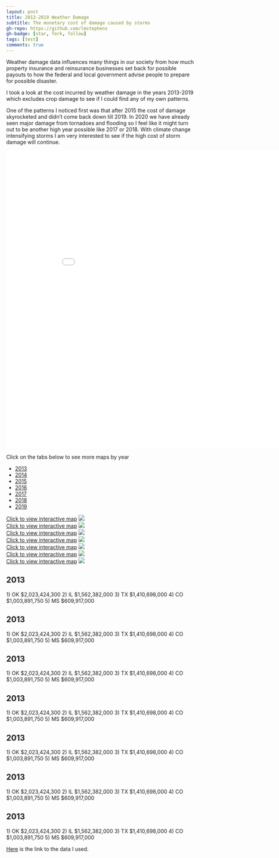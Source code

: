 ```yaml
---
layout: post
title: 2013-2019 Weather Damage
subtitle: The monetary cost of damage caused by storms
gh-repo: https://github.com/lmstephens
gh-badge: [star, fork, follow]
tags: [test]
comments: true
---
```


<p>Weather damage data influences many things in our society from how much property insurance and reinsurance businesses set back for possible payouts to how the federal and local government advise people to prepare for possible disaster.</p>

<p>I took a look at the cost incurred by weather damage in the years 2013-2019 which excludes crop damage to see if I could find any of my own patterns. </p>

<p>One of the patterns I noticed first was that after 2015 the cost of damage skyrocketed and didn’t come back down till 2019. In 2020 we have already seen major damage from tornadoes and flooding so I feel like it might turn out to be another high year possible like 2017 or 2018. With climate change intensifying storms I am very interested to see if the high cost of storm damage will continue.</p>

<div class="video-container">
<iframe width="900" height="800" frameborder="0" scrolling="no" src="//plot.ly/~Lmstephens/19.embed"></iframe>
</div>

<p>Click on the tabs below to see more maps by year</p>
<ul class="nav nav-tabs">
  <li><a href="#2013" data-toggle="tab">2013</a></li>
  <li><a href="#2014" data-toggle="tab">2014</a></li>
  <li><a href="#2015" data-toggle="tab">2015</a></li>
  <li><a href="#2016" data-toggle="tab">2016</a></li>
  <li><a href="#2017" data-toggle="tab">2017</a></li>
  <li><a href="#2018" data-toggle="tab">2018</a></li>
  <li><a href="#2019" data-toggle="tab">2019</a></li>
</ul>

<div class="tab-content" id="myTabContent">
	<div id="2013" class="tab-pane fade active in">
		<a href="https://plot.ly/~Lmstephens/21/" target="_blank">Click to view interactive map</a>
		<img src="../img/2013map-final.png">
	</div>
	<div id="2014" class="tab-pane fade">
		<a href="https://plot.ly/~Lmstephens/23/" target="_blank">Click to view interactive map</a>
		<img src="../img/2014map-final.png">
	</div>
	<div id="2015" class="tab-pane fade">
		<a href="https://plot.ly/~Lmstephens/25/" target="_blank">Click to view interactive map</a>
		<img src="../img/2015map-final.png">
	</div>
	<div id="2016" class="tab-pane fade">
		<a href="https://plot.ly/~Lmstephens/27/" target="_blank">Click to view interactive map</a>
		<img src="../img/2016map-final.png">
	</div>
	<div id="2017" class="tab-pane fade">
		<a href="https://plot.ly/~Lmstephens/29/" target="_blank">Click to view interactive map</a>
		<img src="../img/2017map-final.png">
	</div>
	<div id="2018" class="tab-pane fade">
		<a href="https://plot.ly/~Lmstephens/31/" target="_blank">Click to view interactive map</a>
		<img src="../img/2018map-final.png">
	</div>
	<div id="2019" class="tab-pane fade">
		<a href="https://plot.ly/~Lmstephens/33/" target="_blank">Click to view interactive map</a>
		<img src="../img/2019map-final.png">
	</div>
</div>

<div class="col-lg-12">
	<div class="col-lg-5">
		<h2>2013</h2>
		1) OK $2,023,424,300
		2) IL $1,562,382,000
		3) TX $1,410,698,000
		4) CO $1,003,891,750
		5) MS $609,917,000
	</div>
	<div class="col-lg-5">
		<h2>2013</h2>
		1) OK $2,023,424,300
		2) IL $1,562,382,000
		3) TX $1,410,698,000
		4) CO $1,003,891,750
		5) MS $609,917,000
	</div>
	<div class="col-lg-5">
		<h2>2013</h2>
		1) OK $2,023,424,300
		2) IL $1,562,382,000
		3) TX $1,410,698,000
		4) CO $1,003,891,750
		5) MS $609,917,000
	</div>
	<div class="col-lg-5">
		<h2>2013</h2>
		1) OK $2,023,424,300
		2) IL $1,562,382,000
		3) TX $1,410,698,000
		4) CO $1,003,891,750
		5) MS $609,917,000
	</div>
	<div class="col-lg-5">
		<h2>2013</h2>
		1) OK $2,023,424,300
		2) IL $1,562,382,000
		3) TX $1,410,698,000
		4) CO $1,003,891,750
		5) MS $609,917,000
	</div>
	<div class="col-lg-5">
		<h2>2013</h2>
		1) OK $2,023,424,300
		2) IL $1,562,382,000
		3) TX $1,410,698,000
		4) CO $1,003,891,750
		5) MS $609,917,000
	</div>
	<div class="col-lg-5">
		<h2>2013</h2>
		1) OK $2,023,424,300
		2) IL $1,562,382,000
		3) TX $1,410,698,000
		4) CO $1,003,891,750
		5) MS $609,917,000
	</div>
</div>

<a href="https://www1.ncdc.noaa.gov/pub/data/swdi/stormevents/csvfiles/">Here</a> is the link to the data I used.

